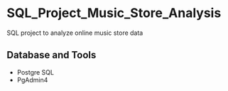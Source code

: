 # SQL_Project_Music_Store_Analysis
SQL project to analyze online music store data
## Database and Tools
* Postgre SQL
* PgAdmin4
